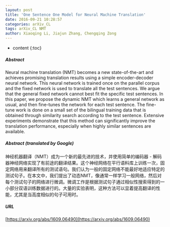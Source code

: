```yaml
---
layout: post
title: 'One Sentence One Model for Neural Machine Translation'
date: 2016-09-21 10:28:57
categories: arXiv_CL
tags: arXiv_CL NMT
author: Xiaoqing Li, Jiajun Zhang, Chengqing Zong
---
```


* content
{:toc}

##### Abstract
Neural machine translation (NMT) becomes a new state-of-the-art and achieves promising translation results using a simple encoder-decoder neural network. This neural network is trained once on the parallel corpus and the fixed network is used to translate all the test sentences. We argue that the general fixed network cannot best fit the specific test sentences. In this paper, we propose the dynamic NMT which learns a general network as usual, and then fine-tunes the network for each test sentence. The fine-tune work is done on a small set of the bilingual training data that is obtained through similarity search according to the test sentence. Extensive experiments demonstrate that this method can significantly improve the translation performance, especially when highly similar sentences are available.

##### Abstract (translated by Google)
神经机器翻译（NMT）成为一个新的最先进的技术，并使用简单的编码器 - 解码器神经网络实现了有前途的翻译结果。这个神经网络在平行语料库上训练一次，固定网络用来翻译所有的测试语句。我们认为一般的固定网络不能最好地适应特定的测试句子。在本文中，我们提出了动态NMT，像通常一样学习一般网络，然后对每个测试句子的网络进行微调。微调工作是根据测试句子通过相似性搜索得到的一小部分双语训练数据进行的。大量的实验表明，这种方法可以显着提高翻译的性能，尤其是当高度相似的句子可用时。

##### URL
[https://arxiv.org/abs/1609.06490](https://arxiv.org/abs/1609.06490)

